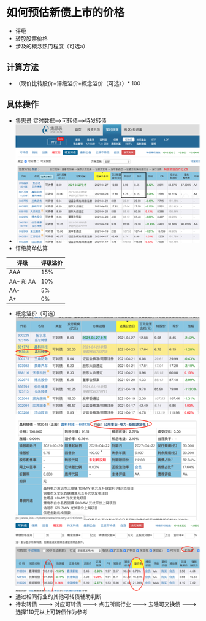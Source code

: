 # 如何预估新债上市的价格

* 评级
* 转股股票价格
* 涉及的概念热门程度（可选a）

## 计算方法
* （现价比转股价+评级溢价+概念溢价（可选））* 100

## 具体操作
* [集思录](https://www.jisilu.cn/data/cbnew/#pre) 实时数据-->可转债-->待发转债
* ![](操作1.png)
* 评级简单估算

| 评级 | 评级溢价 | 
| ------ | ------ |
| AAA | 15% | 
|AA+ 和 AA | 10%|
|AA-|5%|
|A+ | 0%|

* 概念溢价（可选）
![](操作2.png)![](操作3.png)![](操作4.png)
* 通过相同行业的其他可转债辅助判断
* 待发转债 ---> 对应可转债 --->  点击所属行业 ---> 去除可交换债 ---> 选择110元以上可转债作为参考